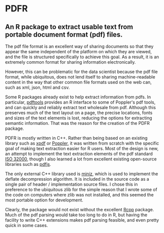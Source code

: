 # PDFR

## An R package to extract usable text from portable document format (pdf) files.

The pdf file format is an excellent way of sharing documents so that they
appear the same independent of the platform on which they are viewed, and
the file is structured specifically to achieve this goal. As a result,
it is an extremely common format for sharing information electronically.

However, this can be problematic for the data scientist because the pdf file 
format, while ubiquitous, does not lend itself to sharing machine-readable 
content in the way that other common file formats used on the web can, such as 
xml, json, html and csv.

Some R packages already exist to help extract information from pdfs. In
particular, [pdftools](https://ropensci.org/blog/2016/03/01/pdftools-and-jeroen/) provides an R interface to some of Poppler's pdf tools, and can quickly and 
reliably extract text wholesale from pdf. Although this preserves much of the 
text layout on a page, the precise locations, fonts and sizes of the text 
elements is lost, reducing the options for extracting semantic information. 
That was the reason for the creation of the PDFR package.

PDFR is mostly written in C++. Rather than being based on an existing library
such as [xpdf](https://www.xpdfreader.com/) or [Poppler](https://poppler.freedesktop.org/), it was written from scratch with the specific goal of making text extraction easier for R users. Most of the design is new, an attempt to implement the text extraction elements of the pdf standard 
[ISO 32000](https://www.iso.org/standard/51502.html), though I also learned a
lot from excellent existing open-source libraries such as [pdfjs](https://mozilla.github.io/pdf.js/).

The only external C++ library used is [miniz](https://github.com/richgel999/miniz), which is used to implement the deflate decompression algorithm. It is included 
in the source code as a single pair of header / implementation source files. 
I chose this in preference to the ubiquitous zlib for the simple reason that 
I wrote some of the code on computers where zlib was not installed, and this 
seemed the most portable option for development.

Clearly, the package would not exist without the excellent [Rcpp](http://www.rcpp.org/) package. Much of the pdf parsing would take too 
long to do in R, but having the facility to write C++ extensions makes pdf 
parsing feasible, and even pretty quick in some cases.





